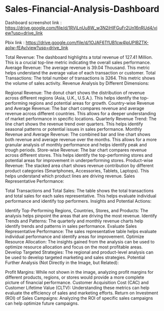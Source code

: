 # Sales-Financial-Analysis-Dashboard

Dashboard screenshot link : https://drive.google.com/file/d/1RVjLnUu8W_w3N2iHlFGuFr2Un16nRUd4/view?usp=drive_link

Pbix link : https://drive.google.com/file/d/1OJAF6TfUB1cw4lpUPIBZTK-aolw-fEAv/view?usp=drive_link


Total Revenue: The dashboard highlights a total revenue of 127.41 Million. This is a crucial top-line metric indicating the overall sales performance.
Average Revenue: The average revenue is 39.04 Thousand. This metric helps understand the average value of each transaction or customer.
Total Transactions: The total number of transactions is 3264. This metric shows the volume of sales activity.
Revenue Analysis by Different Dimensions:

Regional Revenue: The donut chart shows the distribution of revenue across different regions (Asia, U.K., U.S.A.). This helps identify the top-performing regions and potential areas for growth.
Country-wise Revenue and Average Revenue: The bar chart compares revenue and average revenue across different countries. This allows for a deeper understanding of market performance in specific locations.
Quarterly Revenue Trend: The line chart shows the revenue trend over quarters. This helps identify seasonal patterns or potential issues in sales performance.
Monthly Revenue and Average Revenue: The combined bar and line chart shows both revenue and average revenue over the months. This allows for a more granular analysis of monthly performance and helps identify peak and trough periods.
Store-wise Revenue: The bar chart compares revenue across different stores. This helps identify the top-performing stores and potential areas for improvement in underperforming stores.
Product-wise Revenue: The stacked area chart shows revenue contribution by different product categories (Smartphones, Accessories, Tablets, Laptops). This helps understand which product lines are driving revenue.
Sales Representative Performance:

Total Transactions and Total Sales: The table shows the total transactions and total sales for each sales representative. This helps evaluate individual performance and identify top performers.
Insights and Potential Actions:

Identify Top-Performing Regions, Countries, Stores, and Products: The analysis helps pinpoint the areas that are driving the most revenue.
Identify Trends and Patterns: The quarterly and monthly revenue charts help identify trends and patterns in sales performance.
Evaluate Sales Representative Performance: The sales representative table helps evaluate individual performance and identify areas for improvement.
Optimize Resource Allocation: The insights gained from the analysis can be used to optimize resource allocation and focus on the most profitable areas.
Develop Targeted Strategies: The regional and product-level analysis can be used to develop targeted marketing and sales strategies.
Potential Further Analysis (Not Directly in the Image, but Related):

Profit Margins: While not shown in the image, analyzing profit margins for different products, regions, or stores would provide a more complete picture of financial performance.
Customer Acquisition Cost (CAC) and Customer Lifetime Value (CLTV): Understanding these metrics can help evaluate the efficiency of sales and marketing efforts.
Return on Investment (ROI) of Sales Campaigns: Analyzing the ROI of specific sales campaigns can help optimize future campaigns.
